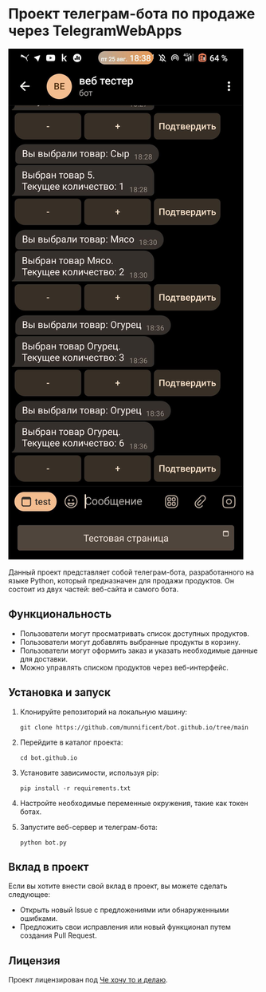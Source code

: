 # Проект телеграм-бота по продаже через TelegramWebApps

![Пример работы бота](bot/photo_2023-08-25_15-38-41.jpg)

Данный проект представляет собой телеграм-бота, разработанного на языке Python, который предназначен для продажи продуктов. Он состоит из двух частей: веб-сайта и самого бота.

## Функциональность

- Пользователи могут просматривать список доступных продуктов.
- Пользователи могут добавлять выбранные продукты в корзину.
- Пользователи могут оформить заказ и указать необходимые данные для доставки.
- Можно управлять списком продуктов через веб-интерфейс.

## Установка и запуск

1. Клонируйте репозиторий на локальную машину:

   ````
   git clone https://github.com/munnificent/bot.github.io/tree/main
   ````

2. Перейдите в каталог проекта:

   ```
   cd bot.github.io
   ```

3. Установите зависимости, используя pip:

   ````
   pip install -r requirements.txt
   ````

4. Настройте необходимые переменные окружения, такие как токен ботах.

5. Запустите веб-сервер и телеграм-бота:

   ````
   python bot.py
   ````

## Вклад в проект

Если вы хотите внести свой вклад в проект, вы можете сделать следующее:

- Открыть новый Issue с предложениями или обнаруженными ошибками.
- Предложить свои исправления или новый функционал путем создания Pull Request.

## Лицензия

Проект лицензирован под [Че хочу то и делаю](LICENSE).
